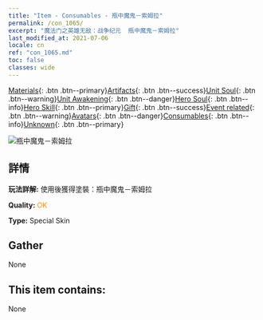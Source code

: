 ```yaml
---
title: "Item - Consumables - 瓶中魔鬼－索姆拉"
permalink: /con_1065/
excerpt: "魔法门之英雄无敌：战争纪元  瓶中魔鬼－索姆拉"
last_modified_at: 2021-07-06
locale: cn
ref: "con_1065.md"
toc: false
classes: wide
---
```

 [Materials](/ItemsCN/){: .btn .btn--primary}[Artifacts](/ItemsCN/Artifacts/){: .btn .btn--success}[Unit Soul](/ItemsCN/UnitSoul/){: .btn .btn--warning}[Unit Awakening](/ItemsCN/UnitAwakening/){: .btn .btn--danger}[Hero Soul](/ItemsCN/HeroSoul/){: .btn .btn--info}[Hero Skill](/ItemsCN/HeroSkill/){: .btn .btn--primary}[Gift](/ItemsCN/Gift/){: .btn .btn--success}[Event related](/ItemsCN/Events/){: .btn .btn--warning}[Avatars](/ItemsCN/Avatars/){: .btn .btn--danger}[Consumables](/ItemsCN/Consumables/){: .btn .btn--info}[Unknown](/ItemsCN/Unknown/){: .btn .btn--primary}

 ![瓶中魔鬼－索姆拉](/images/h/h_Solmyr2.jpg)

## 詳情
 **玩法詳解:** 使用後獲得塗裝：瓶中魔鬼－索姆拉

 **Quality:** <span style="color: #FF8C00">OK</span>

 **Type:** Special Skin

## Gather

  None

## This item contains:

  None

